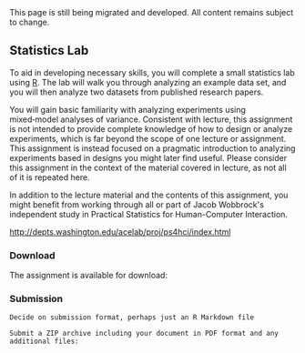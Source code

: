 <div class="alert alert-danger" markdown="1">
This page is still being migrated and developed. All content remains subject to change.
</div>

## Statistics Lab

To aid in developing necessary skills, you will complete a small statistics lab using [R](//www.r-project.org/).
The lab will walk you through analyzing an example data set,
and you will then analyze two datasets from published research papers.

You will gain basic familiarity with analyzing experiments using mixed‑model analyses of variance.
Consistent with lecture, this assignment is not intended to provide complete knowledge of how to design
or analyze experiments, which is far beyond the scope of one lecture or assignment.
This assignment is instead focused on a pragmatic introduction to analyzing
experiments based in designs you might later find useful.
Please consider this assignment in the context of the material covered in lecture, as not all of it is repeated here.

In addition to the lecture material and the contents of this assignment,
you might benefit from working through all or part of
Jacob Wobbrock's independent study in Practical Statistics for Human-Computer Interaction.

<http://depts.washington.edu/acelab/proj/ps4hci/index.html>

### Download

The assignment is available for download:

<app-assignment-submission-link linkSubmission="{{ site.linkStatisticsLab }}"></app-assignment-submission-link>

### Submission

<app-assignment-due-text dueText="{{ site.calendar.dueStatisticsLab }}"></app-assignment-due-text>

`Decide on submission format, perhaps just an R Markdown file`

`Submit a ZIP archive including your document in PDF format and any additional files:`

<app-assignment-submission-link linkSubmission="{{ site.linkSubmitStatisticsLab }}"></app-assignment-submission-link>

